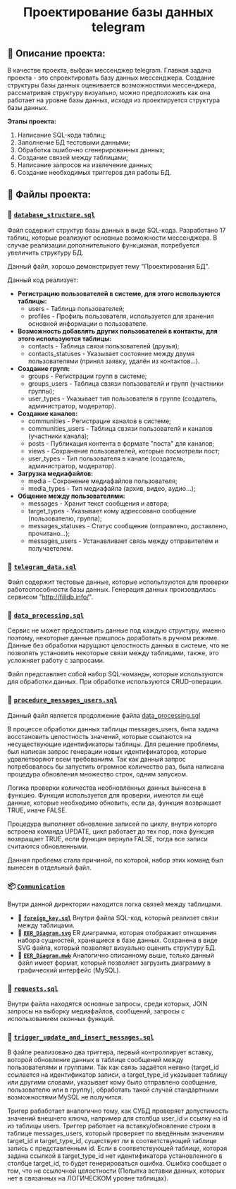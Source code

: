 <h1 align="center">Проектирование базы данных telegram</h1>

## :milky_way: Описание проекта:

В качестве проекта, выбран мессенджер telegram. Главная задача проекта - это спроектировать 
базу данных мессенджера. Создание структуры базы данных оценивается возможностями мессенджера, 
рассматривая структуру визуально, можно предположить как она работает на уровне базы данных,
исходя из проектируется структура базы данных.

**Этапы  проекта:**
1. Написание SQL-кода таблиц;
2. Заполнение БД тестовыми данными;
3. Обработка ошибочно сгенерированных данных;
4. Создание связей между таблицами;
5. Написание запросов на извлечение данных;
6. Создание необходимых триггеров для работы БД.

## :file_folder: Файлы проекта:

### :page_facing_up: [`database_structure.sql`](https://github.com/bimastics/Projects-for-Resume/blob/master/database-design/database_structure.sql)

Файл содержит структур базы данных в виде SQL-кода. Разработано 17 таблиц, которые реализуют основные возможности
мессенджера. В случае реализации дополнительного функцианал, потребуется увеличить структуру БД.

Данный файл, хорошо демонстрирует тему "Проектирования БД".

Данный код реализует:
 * __Регистрацию пользователей в системе, для этого используются таблицы:__
   * users - Таблица пользователей;
   * profiles - Профиль пользователя, используется для хранения основной информации о пользователе.
 * __Возможность добавлять других пользователей в контакты, для этого используются таблицы:__
   * contacts - Таблица связи пользователей (друзья);
   * contacts_statuses - Указывает состояние между двумя пользователями 
   (принял заявку, удалён из контактов...).
 * __Создание групп:__
   * groups - Регистрации групп в системе;
   * groups_users - Таблица свзязи пользователй и групп (участники группы);
   * user_types - Указывает тип пользователя в группе (создатель, администратор, модератор).
 * __Создание каналов:__
   * communities - Регистрацие каналов в системе;
   * communities_users - Таблица свзязи пользователй и каналов (участники канала);
   * posts - Публикация контента в формате "поста" для каналов;
   * views - Сохранение пользователей, которые посмотрели пост;
   * user_types - Тип пользователя в канале (создатель, администратор, модератор).
 * __Загрузка медиафайлов:__
   * media - Сохранение медиафайлов пользователя;
   * media_types - Тип медиафайла (архив, видео, аудио...);
 * __Общение между пользователями:__
   * messages - Хранит текст сообщения и автора;
   * target_types - Указывает кому адрессовано сообщение (пользователю, группа);
   * messages_statuses - Статус сообщения (отправлено, доставлено, прочитано...);
   * messages_users - Устанавливает связь между отправителем и получаетелем.
 
### :page_facing_up: [`telegram_data.sql`](https://github.com/bimastics/Projects-for-Resume/blob/master/database-design/telegram_data.sql)

Файл содержит тестовые данные, которые испольлзуются для проверки работоспособности базы данных.
Генерация данных произовдилась сервисом "http://filldb.info/". 

### :page_facing_up: [`data_processing.sql`](https://github.com/bimastics/Projects-for-Resume/blob/master/database-design/data_processing.sql)
Сервис не может предоставить данные под каждую структуру, именно поэтому, некоторые данные пришлось доработать в 
ручном режиме. Данные без обработки нарущают целостность данных в системе, что не позволять установить некоторые связи
между таблицами, также, это усложняет работу с запросами.

Файл представляет собой набор SQL-команды, которые используются для обработки данных. При обработке используются  CRUD-операции.

### :page_facing_up: [`procedure_messages_users.sql`](https://github.com/bimastics/Projects-for-Resume/blob/master/database-design/procedure_messages_users.sql)

Данный файл является продолжение файла [data_processing.sql](https://github.com/bimastics/Projects-for-Resume/blob/master/database-design/data_processing.sql)

В процессе обработки данных таблицы messages_users, была задача восстановить целостность значений, которые 
ссылаются на несуществующие идентификаторы таблицы. Для решение проблемы, был написан запрос генерации новых идентификаторов, которые удовлетворяют всем требованиям. Так как данный запрос потребовалось бы запустить огромное количество раз, была написана процедура обновления множество строк, одним запуском.

Логика проверки количества необновлённых данных вынесена в функцию. Функция используется для проверки, имеются ли ещё данные, которые необходимо обновить, если да, функция возвращает TRUE, иначе FALSE.

Процедура выполняет обновление записей по циклу, внутри которго встроена команда UPDATE, цикл работает до тех пор, 
пока функция возвращает TRUE, если функция вернула FALSE, тогда все записи считаются обновленными.

Данная проблема стала причиной, по которой, набор этих команд был вынесен в отдельный файл.

### :package: [`Сommunication`](https://github.com/bimastics/Projects-for-Resume/tree/master/database-design/Сommunication)

Внутри данной директории находится логка связей между таблицами.
 * :page_facing_up: **[`foreign_key.sql`](https://github.com/bimastics/Projects-for-Resume/blob/master/database-design/Сommunication/foreign_key.sql)** Внутри файла SQL-код, который реализет связи между таблицами.
* :page_facing_up: **[`EER_Diagram.svg`](https://github.com/bimastics/Projects-for-Resume/blob/master/database-design/Сommunication/EER_Diagram.svg)** ER диаграмма, которая отображает отношения набора сущностей, хранящиеся в базе данных. Сохранена в виде SVG файла, который позволяет визуально оценить структуру БД.
* :page_facing_up: **[`EER_Diagram.mwb`](https://github.com/bimastics/Projects-for-Resume/blob/master/database-design/Сommunication/EER_Diagram.mwb)** Аналогично описанному выше, только данный файл имеет формат, который позволяет загрузить диаграмму в графический интерфейс (MySQL).

### :page_facing_up: [`requests.sql`](https://github.com/bimastics/Projects-for-Resume/blob/master/database-design/requests.sql)

Внутри файла находятся основные запросы, среди которых, JOIN запросы на выборку медиафайлов, сообщений, запросы с использованием оконных функций.

### :page_facing_up: [`trigger_update_and_insert_messages.sql`](https://github.com/bimastics/Projects-for-Resume/blob/master/database-design/trigger_update_and_insert_messages.sql)

В файле реализовано два триггера, первый контроллирует вставку, воторой обновление данных в таблице сообщений между пользователями и группами. Так как связь задаётся неявно (target_id ссылается на идентификатор записи, а target_type_id указывает таблицу или другими словами, указывает кому было отправлено сообщение, пользователю или в группу), обработать такой случай стандартными возможностями MySQL не получится.

Тригер рабаботает аналогично тому, как СУБД проверяет допустимость значений внешнего ключа, 
например для столбца user_id и ссылку на id из таблицы users.
Триггер работает на вставку/обновление строки в таблице messages_users, который проверяет по введённым значениям target_id и target_type_id, существует ли
в соответствующей таблице запись с представленным id. Если в соответствующей таблице, которая задана ссылкой в target_type_id нет идентификатора установленного в столбце target_id, то будет генерироваться ошибка. Ошибка сообщает о том, что не ссылочной целостности (Попытка вставки данных, которых 
нет в связанных на ЛОГИЧЕСКОМ уровне таблицах).
